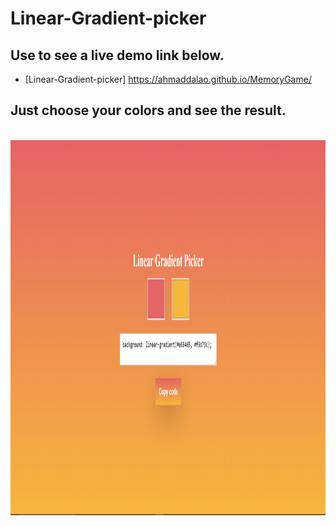 
# Linear-Gradient-picker

## Use to see a live demo link below.

- [Linear-Gradient-picker] https://ahmaddalao.github.io/MemoryGame/




## Just choose your colors and see the result.



<br>
    <img src="https://raw.githubusercontent.com/AhmadDalao/Linear-Gradient-picker/master/img/color-picker.png" height="600" width="1200"/>
<br>

